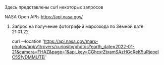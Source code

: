 Здесь представлены curl некоторых запросов

NASA Open APIs 
https://api.nasa.gov/



1. Запрос на получение фотографий марсохода по Земной дате 21.01.22
   
   curl --location 'https://api.nasa.gov/mars-photos/api/v1/rovers/curiosity/photos?earth_date=2022-01-21&camera=FHAZ&page=1&api_key=CGhcxrZtxamSAzHGcReK5uRjepeIC5SfyDMMUTEi'
